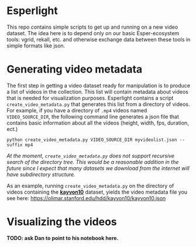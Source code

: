 # Esperlight

This repo contains simple scripts to get up and running on a new video dataset.  The idea here is to depend only on our basic Esper-ecosystem tools: vgrid, rekall, etc.  and otherwise exchange data between these tools in simple formats like json.

# Generating video metadata

The first step in getting a video dataset ready for manipulation is to produce a list of videos in the collection.  This list will contain metadata about videos that is needed for visualization purposes.  Esperlight contains a script `create_video_metadata.py` that generates this list from a directory of videos.  For example, if you have a directory of `.mp4` videos named `VIDEO_SOURCE_DIR`, the following command line generates a json file that contains basic information about all the videos (height, width, fps, duration, ect.)

    python create_video_metadata.py VIDEO_SOURCE_DIR myvideolist.json --suffix mp4

_At the moment, `create_video_metadata.py` does not support recursive search of the directory tree.  This would be a reasonable addition in the future since I expect that many datasets we download from the internet will have subdirectory structure._

As an example, running `create_video_metadata.py` on the directory of videos containing the [__kayvon10__](https://olimar.stanford.edu/hdd/kayvon10/) dataset, yields the video metadata file you see here: <https://olimar.stanford.edu/hdd/kayvon10/kayvon10.json>

# Visualizing the videos

__TODO: ask Dan to point to his notebook here.__ 
